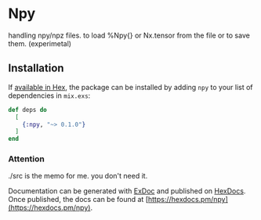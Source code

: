 # Npy

handling npy/npz files. to load %Npy{} or Nx.tensor from the file or to save them.
(experimetal)

## Installation

If [available in Hex](https://hex.pm/docs/publish), the package can be installed
by adding `npy` to your list of dependencies in `mix.exs`:

```elixir
def deps do
  [
    {:npy, "~> 0.1.0"}
  ]
end
```

### Attention
./src is the memo for me. you don't need it.

Documentation can be generated with [ExDoc](https://github.com/elixir-lang/ex_doc)
and published on [HexDocs](https://hexdocs.pm). Once published, the docs can
be found at [https://hexdocs.pm/npy](https://hexdocs.pm/npy).

